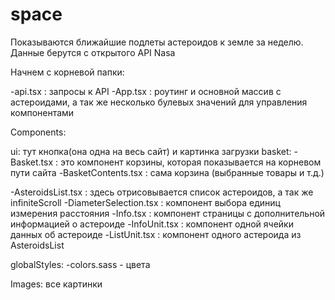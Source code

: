 # space
Показываются ближайшие подлеты астероидов к земле за неделю. Данные берутся с открытого API Nasa

Начнем с корневой папки:

-api.tsx : запросы к API
-App.tsx : роутинг и основной массив с астероидами, а так же несколько булевых значений для управления компонентами

Components:

  ui: тут кнопка(она одна на весь сайт) и картинка загрузки
  basket: 
    -Basket.tsx : это компонент корзины, которая показывается на корневом пути сайта
    -BasketContents.tsx : сама корзина (выбранные товары и т.д.)

-AsteroidsList.tsx : здесь отрисовывается список астероидов, а так же infiniteScroll
-DiameterSelection.tsx : компонент выбора единиц измерения расстояния
-Info.tsx : компонент страницы с дополнительной информацией о астероиде
-InfoUnit.tsx : компонент одной ячейки данных об астероиде
-ListUnit.tsx : компонент одного астероида из AsteroidsList

globalStyles:
-colors.sass - цвета 

Images: все картинки
